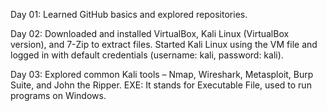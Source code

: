 Day 01: Learned GitHub basics and explored repositories.

Day 02: Downloaded and installed VirtualBox, Kali Linux (VirtualBox version), and 7-Zip to extract files.
Started Kali Linux using the VM file and logged in with default credentials (username: kali, password: kali).

Day 03: Explored common Kali tools – Nmap, Wireshark, Metasploit, Burp Suite, and John the Ripper.
EXE: It stands for Executable File, used to run programs on Windows.
